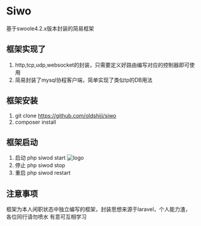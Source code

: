 Siwo
======
基于swoole4.2.x版本封装的简易框架

框架实现了
----
1. http,tcp,udp,websocket的封装，只需要定义好路由编写对应的控制器即可使用
2. 简易封装了mysql协程客户端，简单实现了类似tp的DB用法

框架安装
----
1. git clone https://github.com/oldshiji/siwo
2. composer install

框架启动
----

1. 启动
php siwod start
![logo](https://github.com/oldshiji/siwo/blob/master/tmp/siwo.png)
2. 停止
php siwod stop
3. 重启
php siwod restart

注意事项
----
框架为本人闲职状态中独立编写的框架，封装思想来源于laravel，个人能力渣，各位同行请勿喷水
有意可互相学习
